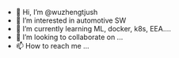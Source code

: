 - 👋 Hi, I’m @wuzhengtjush
- 👀 I’m interested in automotive SW
- 🌱 I’m currently learning ML, docker, k8s, EEA....
- 💞️ I’m looking to collaborate on ...
- 📫 How to reach me ...

<!---
wuzhengtjush/wuzhengtjush is a ✨ special ✨ repository because its `README.md` (this file) appears on your GitHub profile.
You can click the Preview link to take a look at your changes.
--->
